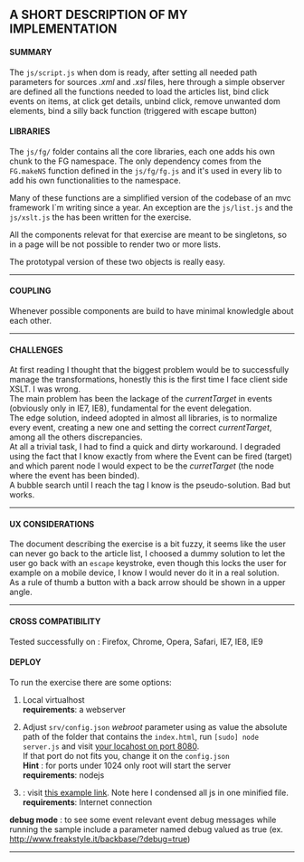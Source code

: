 
A SHORT DESCRIPTION OF MY IMPLEMENTATION 
----------------------------------------

#### SUMMARY
The `js/script.js` when dom is ready, after setting all needed path parameters for sources _.xml_ and _.xsl_ files, here through a simple observer are defined all the functions needed to load the articles list, bind click events on items, at click get details, unbind click, remove unwanted dom elements, bind a silly back function (triggered with escape button)
 

#### LIBRARIES

The `js/fg/` folder contains all the core libraries, each one adds his own chunk to the FG namespace. The only dependency comes from the `FG.makeNS` function defined in the `js/fg/fg.js` and it's used in every lib to add his own functionalities to the namespace.  

Many of these functions are a simplified version of the codebase of an mvc framework I\`m writing since a year. An exception are the `js/list.js` and the `js/xslt.js` the has been written for the exercise.  

All the components relevat for that exercise are meant to be singletons, so in a page will be not possible to render two or more lists.  

The prototypal version of these two objects is really easy.

---


#### COUPLING

Whenever possible components are build to have minimal knowledgle about each other.

---


#### CHALLENGES

At first reading I thought that the biggest problem would be to successfully manage the transformations, honestly this is the first time I face client side XSLT. I was wrong.<br />
The main problem has been the lackage of the _currentTarget_ in events (obviously only in IE7, IE8), fundamental for the event delegation.<br />
The edge solution, indeed adopted in almost all libraries, is to normalize every event, creating a new one and setting the correct _currentTarget_, among all the others discrepancies.<br />
 At all a trivial task, I had to find a quick and dirty workaround. I degraded using the fact that I know exactly from where the Event can be fired (target) and which parent node I would expect to be the _curretTarget_ (the node where the event has been binded).<br />
A bubble search until I reach the tag I know is the pseudo-solution. Bad but works.

---


#### UX CONSIDERATIONS

The document describing the exercise is a bit fuzzy, it seems like the user can never go back to the article list, I choosed a dummy solution to let the user go back with an `escape` keystroke, even though this locks the user for example on a mobile device, I know I would never do it in a real solution.<br />
As a rule of thumb a button with a back arrow should be shown in a upper angle.

---

#### CROSS COMPATIBILITY

Tested successfully on : Firefox, Chrome, Opera, Safari, IE7, IE8, IE9

   
#### DEPLOY 

To run the exercise there are some options:

1. Local virtualhost<br />**requirements**: a webserver

2. Adjust `srv/config.json` _webroot_ parameter using as value the absolute path of the folder that contains the `index.html`, run `[sudo] node server.js` and visit [your locahost on port 8080](http://localhost:8080/).<br />If that port do not fits you, change it on the `config.json`<br />
__Hint__ : for ports under 1024 only root will start the server<br />**requirements**: nodejs

3. : visit [this example link](http://www.freakstyle.it/backbase). Note here I condensed all js in one minified file.<br />**requirements**: Internet connection 

**debug mode** : to see some event relevant event debug messages while running the sample include a parameter named debug valued as true (ex. http://www.freakstyle.it/backbase/?debug=true)

---
